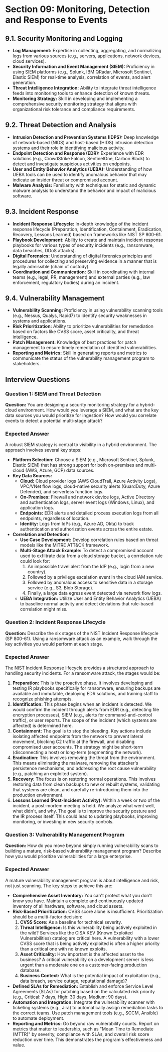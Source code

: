 # Section 09: Monitoring, Detection and Response to Events

## 9.1. Security Monitoring and Logging

- **Log Management:** Expertise in collecting, aggregating, and normalizing logs from various sources (e.g., servers, applications, network devices, cloud services).
- **Security Information and Event Management (SIEM):** Proficiency in using SIEM platforms (e.g., Splunk, IBM QRadar, Microsoft Sentinel, Elastic SIEM) for real-time analysis, correlation of events, and alert generation.
- **Threat Intelligence Integration:** Ability to integrate threat intelligence feeds into monitoring tools to enhance detection of known threats.
- **Monitoring Strategy:** Skill in developing and implementing a comprehensive security monitoring strategy that aligns with organizational risk tolerance and compliance requirements.

## 9.2. Threat Detection and Analysis

- **Intrusion Detection and Prevention Systems (IDPS):** Deep knowledge of network-based (NIDS) and host-based (HIDS) intrusion detection systems and their role in identifying malicious activity.
- **Endpoint Detection and Response (EDR):** Experience with EDR solutions (e.g., CrowdStrike Falcon, SentinelOne, Carbon Black) to detect and investigate suspicious activities on endpoints.
- **User and Entity Behavior Analytics (UEBA):** Understanding of how UEBA tools can be used to identify anomalous behavior that may indicate an insider threat or compromised account.
- **Malware Analysis:** Familiarity with techniques for static and dynamic malware analysis to understand the behavior and impact of malicious software.

## 9.3. Incident Response

- **Incident Response Lifecycle:** In-depth knowledge of the incident response lifecycle (Preparation, Identification, Containment, Eradication, Recovery, Lessons Learned) based on frameworks like NIST SP 800-61.
- **Playbook Development:** Ability to create and maintain incident response playbooks for various types of security incidents (e.g., ransomware, data breaches, DDoS attacks).
- **Digital Forensics:** Understanding of digital forensics principles and procedures for collecting and preserving evidence in a manner that is legally admissible (chain of custody).
- **Coordination and Communication:** Skill in coordinating with internal teams (e.g., legal, PR, management) and external parties (e.g., law enforcement, regulatory bodies) during an incident.

## 9.4. Vulnerability Management

- **Vulnerability Scanning:** Proficiency in using vulnerability scanning tools (e.g., Nessus, Qualys, Rapid7) to identify security weaknesses in systems and applications.
- **Risk Prioritization:** Ability to prioritize vulnerabilities for remediation based on factors like CVSS score, asset criticality, and threat intelligence.
- **Patch Management:** Knowledge of best practices for patch management to ensure timely remediation of identified vulnerabilities.
- **Reporting and Metrics:** Skill in generating reports and metrics to communicate the status of the vulnerability management program to stakeholders.

## Interview Questions

### Question 1: SIEM and Threat Detection

**Question:** You are designing a security monitoring strategy for a hybrid-cloud environment. How would you leverage a SIEM, and what are the key data sources you would prioritize for ingestion? How would you correlate events to detect a potential multi-stage attack?

### Expected Answer

A robust SIEM strategy is central to visibility in a hybrid environment. The approach involves several key steps:

- **Platform Selection:** Choose a SIEM (e.g., Microsoft Sentinel, Splunk, Elastic SIEM) that has strong support for both on-premises and multi-cloud (AWS, Azure, GCP) data sources.
- **Key Data Sources:**
  - **Cloud:** Cloud provider logs (AWS CloudTrail, Azure Activity Logs), VPC/VNet flow logs, cloud-native security alerts (GuardDuty, Azure Defender), and serverless function logs.
  - **On-Premises:** Firewall and network device logs, Active Directory and authentication logs, server event logs (Windows, Linux), and application logs.
  - **Endpoints:** EDR alerts and detailed process execution logs from all endpoints, regardless of location.
  - **Identity:** Logs from IdPs (e.g., Azure AD, Okta) to track authentication and authorization events across the entire estate.
- **Correlation and Detection:**
  - **Use Case Development:** Develop correlation rules based on threat models like the MITRE ATT&CK framework.
  - **Multi-Stage Attack Example:** To detect a compromised account used to exfiltrate data from a cloud storage bucket, a correlation rule could look for:
    1. An impossible travel alert from the IdP (e.g., login from a new country).
    2. Followed by a privilege escalation event in the cloud IAM service.
    3. Followed by anomalous access to sensitive data in a storage service (e.g., S3, Blob Storage).
    4. Finally, a large data egress event detected via network flow logs.
  - **UEBA Integration:** Utilize User and Entity Behavior Analytics (UEBA) to baseline normal activity and detect deviations that rule-based correlation might miss.

### Question 2: Incident Response Lifecycle

**Question:** Describe the six stages of the NIST Incident Response lifecycle (SP 800-61). Using a ransomware attack as an example, walk through the key activities you would perform at each stage.

### Expected Answer

The NIST Incident Response lifecycle provides a structured approach to handling security incidents. For a ransomware attack, the stages would be:

1.  **Preparation:** This is the proactive phase. It involves developing and testing IR playbooks specifically for ransomware, ensuring backups are available and immutable, deploying EDR solutions, and training staff to recognize phishing attempts.
2.  **Identification:** This phase begins when an incident is detected. We would confirm the incident through alerts from EDR (e.g., detecting file encryption processes), SIEM (e.g., alerts for command-and-control traffic), or user reports. The scope of the incident (which systems are affected) is determined here.
3.  **Containment:** The goal is to stop the bleeding. Key actions include isolating affected endpoints from the network to prevent lateral movement, blocking C2 traffic at the firewall, and disabling compromised user accounts. The strategy might be short-term (disconnecting a host) or long-term (segmenting the network).
4.  **Eradication:** This involves removing the threat from the environment. This means eliminating the malware, removing the attacker's persistence mechanisms, and addressing the root cause vulnerability (e.g., patching an exploited system).
5.  **Recovery:** The focus is on restoring normal operations. This involves restoring data from clean backups to new or rebuilt systems, validating that systems are clean, and carefully re-introducing them into the production environment.
6.  **Lessons Learned (Post-Incident Activity):** Within a week or two of the incident, a post-mortem meeting is held. We analyze what went well, what didn't, and why. The goal is to improve the security posture and the IR process itself. This could lead to updating playbooks, improving monitoring, or investing in new security controls.

### Question 3: Vulnerability Management Program

**Question:** How do you move beyond simply running vulnerability scans to building a mature, risk-based vulnerability management program? Describe how you would prioritize vulnerabilities for a large enterprise.

### Expected Answer

A mature vulnerability management program is about intelligence and risk, not just scanning. The key steps to achieve this are:

- **Comprehensive Asset Inventory:** You can't protect what you don't know you have. Maintain a complete and continuously updated inventory of all hardware, software, and cloud assets.
- **Risk-Based Prioritization:** CVSS score alone is insufficient. Prioritization should be a multi-factor decision:
  1.  **CVSS Score:** As a baseline for technical severity.
  2.  **Threat Intelligence:** Is this vulnerability being actively exploited in the wild? Services like the CISA KEV (Known Exploited Vulnerabilities) catalog are critical here. A vulnerability with a lower CVSS score that is being actively exploited is often a higher priority than a critical one with no known exploits.
  3.  **Asset Criticality:** How important is the affected asset to the business? A critical vulnerability on a development server is less urgent than a moderate one on a customer-facing production database.
  4.  **Business Context:** What is the potential impact of exploitation (e.g., data breach, service outage, reputational damage)?
- **Defined SLAs for Remediation:** Establish and enforce Service Level Agreements (SLAs) for patching based on the calculated risk priority (e.g., Critical: 7 days, High: 30 days, Medium: 90 days).
- **Automation and Integration:** Integrate the vulnerability scanner with ticketing systems (e.g., Jira) to automatically assign remediation tasks to the correct teams. Use patch management tools (e.g., SCCM, Ansible) to automate deployment.
- **Reporting and Metrics:** Go beyond raw vulnerability counts. Report on metrics that matter to leadership, such as "Mean Time to Remediate (MTTR)" by severity, compliance with SLAs, and overall risk score reduction over time. This demonstrates the program's effectiveness and value.
